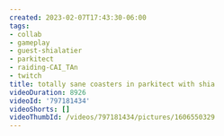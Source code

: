 ```yaml
---
created: 2023-02-07T17:43:30-06:00
tags:
- collab
- gameplay
- guest-shialatier
- parkitect
- raiding-CAI_TAn
- twitch
title: totally sane coasters in parkitect with shia
videoDuration: 8926
videoId: '797181434'
videoShorts: []
videoThumbId: /videos/797181434/pictures/1606550329
---
```

